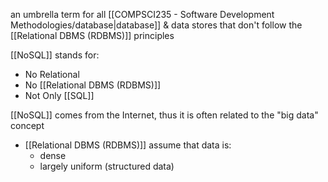 an umbrella term for all [[COMPSCI235 - Software Development Methodologies/database|database]] & data stores that don't follow the [[Relational DBMS (RDBMS)]] principles

[[NoSQL]] stands for:
- No Relational
- No [[Relational DBMS (RDBMS)]]
- Not Only [[SQL]]

[[NoSQL]] comes from the Internet, thus it is often related to the "big data" concept
- [[Relational DBMS (RDBMS)]] assume that data is:
	- dense
	- largely uniform (structured data)